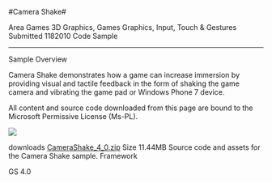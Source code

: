 #Camera Shake#

Area
Games 3D Graphics, Games Graphics, Input, Touch & Gestures
Submitted
1182010
Code Sample

---

Sample Overview

Camera Shake demonstrates how a game can increase immersion by providing visual and tactile feedback in the form of shaking the game camera and vibrating the game pad or Windows Phone 7 device.


All content and source code downloaded from this page are bound to the Microsoft Permissive License (Ms-PL).

![](https://github.com/DDReaper/XNAGameStudio/blob/master/Images/camera_shake.png)


 
downloads
[CameraShake_4_0.zip](https://github.com/DDReaper/XNAGameStudio/blob/master/Samples/CameraShake_4_0.zip?raw=true)
Size 11.44MB
Source code and assets for the Camera Shake sample.
Framework

GS 4.0
